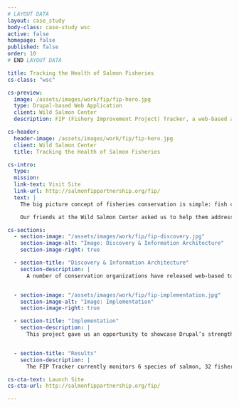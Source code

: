 ```yaml
---
# LAYOUT DATA
layout: case_study
body-class: case-study wsc
active: false
homepage: false
published: false
order: 10
# END LAYOUT DATA

title: Tracking the Health of Salmon Fisheries
cs-class: "wsc"

cs-preview:
  image: /assets/images/work/fip/fip-hero.jpg
  type: Drupal-based Web Application
  client: Wild Salmon Center
  description: FIP (Fishery Improvement Project) Tracker, a web-based application

cs-header:
  header-image: /assets/images/work/fip/fip-hero.jpg
  client: Wild Salmon Center
  title: Tracking the Health of Salmon Fisheries

cs-intro:
  type:
  mission:
  link-text: Visit Site
  link-url: http://salmonfippartnership.org/fip/
  text: |
    The big picture concept of fisheries conservation is simple: fish consumers should understand the value of eco-friendly seafood; fish suppliers should know where the fish they sell comes from; and fishermen should be paid well to fish sustainably.

    Our friends at the Wild Salmon Center asked us to help them address the issue of salmon conservation through the development of their FIP (Fishery Improvement Project) Tracker, a web-based application that helps environmentalists, fishermen, and salmon wholesalers better understand the pressure placed on Pacific salmon fisheries.

cs-sections:
  - section-image: "/assets/images/work/fip/fip-discovery.jpg"
    section-image-alt: "Image: Discovery & Information Architecture"
    section-image-right: true

  - section-title: "Discovery & Information Architecture"
    section-description: |
      A number of conservation organizations have released web-based tools for tracking fishery improvement projects. In designing our web application, we surveyed these tools and interviewed a variety of fishery stakeholders to develop a mobile-friendly web application that emphasizes usability and that presents fisheries data more intuitively.


  - section-image: "/assets/images/work/fip/fip-implementation.jpg"
    section-image-alt: "Image: Implementation"
    section-image-right: true

  - section-title: "Implementation"
    section-description: |
      This project gave us an opportunity to showcase Drupal’s strengths as a framework for building sophisticated web applications. Leveraging Drupal’s multilingual tools, we built the application to support English and Russian data translations. Integrating Drupal’s built-in reporting engine with the [Leaflet](https://drupal.org/project/leaflet/) and [Chart.js](http://www.chartjs.org/) libraries, we were able to rapidly develop interactive graphs and robust mapping interfaces.


  - section-title: "Results"
    section-description: |
      The FIP Tracker currently monitors 6 species of salmon, 32 fisheries, 455,000 metric tons of salmon reported annually.

cs-cta-text: Launch Site
cs-cta-url: http://salmonfippartnership.org/fip/

---
```

